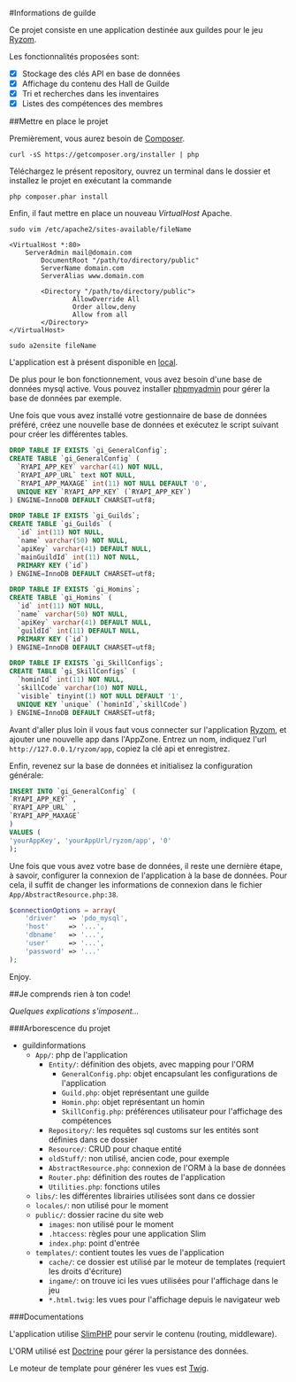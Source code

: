 #Informations de guilde

Ce projet consiste en une application destinée aux guildes pour le jeu [Ryzom](http://www.ryzom.com).

Les fonctionnalités proposées sont:
- [x] Stockage des clés API en base de données
- [x] Affichage du contenu des Hall de Guilde
- [x] Tri et recherches dans les inventaires
- [x] Listes des compétences des membres

##Mettre en place le projet

Premièrement, vous aurez besoin de [Composer](https://getcomposer.org/download/).

```
curl -sS https://getcomposer.org/installer | php
```

Téléchargez le présent repository, ouvrez un terminal dans le dossier et installez le projet en exécutant la commande

```
php composer.phar install
```

Enfin, il faut mettre en place un nouveau *VirtualHost* Apache.

```
sudo vim /etc/apache2/sites-available/fileName
```

```
<VirtualHost *:80>
    ServerAdmin mail@domain.com
        DocumentRoot "/path/to/directory/public"
        ServerName domain.com
        ServerAlias www.domain.com

        <Directory "/path/to/directory/public">
                AllowOverride All
                Order allow,deny
                Allow from all
        </Directory>
</VirtualHost>
```

```
sudo a2ensite fileName
```

L'application est à présent disponible en [local](http://localhost).

De plus pour le bon fonctionnement, vous avez besoin d'une base de données mysql active. Vous pouvez installer [phpmyadmin](http://doc.ubuntu-fr.org/phpmyadmin) pour gérer la base de données par exemple.

Une fois que vous avez installé votre gestionnaire de base de données préféré, créez une nouvelle base de données et exécutez le script suivant pour créer les différentes tables.

```sql
DROP TABLE IF EXISTS `gi_GeneralConfig`;
CREATE TABLE `gi_GeneralConfig` (
  `RYAPI_APP_KEY` varchar(41) NOT NULL,
  `RYAPI_APP_URL` text NOT NULL,
  `RYAPI_APP_MAXAGE` int(11) NOT NULL DEFAULT '0',
  UNIQUE KEY `RYAPI_APP_KEY` (`RYAPI_APP_KEY`)
) ENGINE=InnoDB DEFAULT CHARSET=utf8;

DROP TABLE IF EXISTS `gi_Guilds`;
CREATE TABLE `gi_Guilds` (
  `id` int(11) NOT NULL,
  `name` varchar(50) NOT NULL,
  `apiKey` varchar(41) DEFAULT NULL,
  `mainGuildId` int(11) NOT NULL,
  PRIMARY KEY (`id`)
) ENGINE=InnoDB DEFAULT CHARSET=utf8;

DROP TABLE IF EXISTS `gi_Homins`;
CREATE TABLE `gi_Homins` (
  `id` int(11) NOT NULL,
  `name` varchar(50) NOT NULL,
  `apiKey` varchar(41) DEFAULT NULL,
  `guildId` int(11) DEFAULT NULL,
  PRIMARY KEY (`id`)
) ENGINE=InnoDB DEFAULT CHARSET=utf8;

DROP TABLE IF EXISTS `gi_SkillConfigs`;
CREATE TABLE `gi_SkillConfigs` (
  `hominId` int(11) NOT NULL,
  `skillCode` varchar(10) NOT NULL,
  `visible` tinyint(1) NOT NULL DEFAULT '1',
  UNIQUE KEY `unique` (`hominId`,`skillCode`)
) ENGINE=InnoDB DEFAULT CHARSET=utf8;
```

Avant d'aller plus loin il vous faut vous connecter sur l'application [Ryzom](http://app.ryzom.com), et ajouter une nouvelle app dans l'AppZone. Entrez un nom, indiquez l'url `http://127.0.0.1/ryzom/app`, copiez la clé api et enregistrez.

Enfin, revenez sur la base de données et initialisez la configuration générale:

```sql
INSERT INTO `gi_GeneralConfig` (
`RYAPI_APP_KEY` ,
`RYAPI_APP_URL` ,
`RYAPI_APP_MAXAGE`
)
VALUES (
'yourAppKey', 'yourAppUrl/ryzom/app', '0'
);
```

Une fois que vous avez votre base de données, il reste une dernière étape, à savoir, configurer la connexion de l'application à la base de données. Pour cela, il suffit de changer les informations de connexion dans le fichier `App/AbstractResource.php:38`.

```php
$connectionOptions = array(
	'driver'   => 'pdo_mysql',
	'host'     => '...',
	'dbname'   => '...',
	'user'     => '...',
	'password' => '...'
);
```

Enjoy.

##Je comprends rien à ton code!

*Quelques explications s'imposent...*

###Arborescence du projet

* guildinformations
  * `App/`: php de l'application
    * `Entity/`: définition des objets, avec mapping pour l'ORM
      * `GeneralConfig.php`: objet encapsulant les configurations de l'application
      * `Guild.php`: objet représentant une guilde
      * `Homin.php`: objet représentant un homin
      * `SkillConfig.php`: préférences utilisateur pour l'affichage des compétences
    * `Repository/`: les requêtes sql customs sur les entités sont définies dans ce dossier
    * `Resource/`: CRUD pour chaque entité
    * `oldStuff/`: non utilisé, ancien code, pour exemple
    * `AbstractResource.php`: connexion de l'ORM à la base de données
    * `Router.php`: définition des routes de l'application
    * `Utilities.php`: fonctions utiles
  * `libs/`: les différentes librairies utilisées sont dans ce dossier
  * `locales/`: non utilisé pour le moment
  * `public/`: dossier racine du site web
    * `images`: non utilisé pour le moment
    * `.htaccess`: règles pour une application Slim
    * `index.php`: point d'entrée
  * `templates/`: contient toutes les vues de l'application
    * `cache/`: ce dossier est utilisé par le moteur de templates (requiert les droits d'écriture)
    * `ingame/`: on trouve ici les vues utilisées pour l'affichage dans le jeu
    * `*.html.twig`: les vues pour l'affichage depuis le navigateur web

###Documentations

L'application utilise [SlimPHP](http://docs.slimframework.com/) pour servir le contenu (routing, middleware).

L'ORM utilisé est [Doctrine](http://doctrine-orm.readthedocs.org/en/latest/) pour gérer la persistance des données.

Le moteur de template pour générer les vues est [Twig](http://twig.sensiolabs.org/documentation).